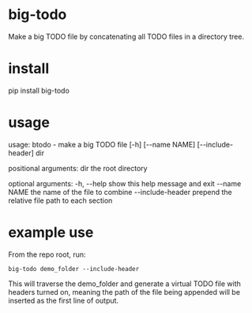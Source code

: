 # big-todo

Make a big TODO file by concatenating all TODO files in a directory tree.

# install

pip install big-todo

# usage

usage: btodo - make a big TODO file [-h] [--name NAME] [--include-header] dir

positional arguments:
  dir               the root directory

optional arguments:
  -h, --help        show this help message and exit
  --name NAME       the name of the file to combine
  --include-header  prepend the relative file path to each section

# example use

From the repo root, run:

    big-todo demo_folder --include-header
    
This will traverse the demo_folder and generate a virtual TODO file with
headers turned on, meaning the path of the file being appended will be
inserted as the first line of output.  
    
   
